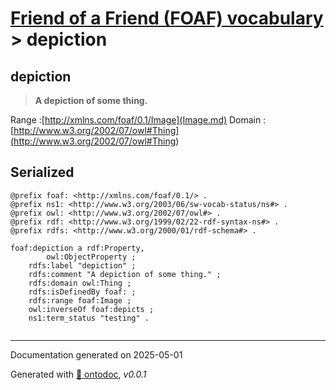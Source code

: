 # [Friend of a Friend (FOAF) vocabulary](../homepage.md) > depiction

## depiction

> **A depiction of some thing.**

Range :[http://xmlns.com/foaf/0.1/Image](Image.md)
Domain :[http://www.w3.org/2002/07/owl#Thing](<http://www.w3.org/2002/07/owl#Thing>)

## Serialized

```ttl
@prefix foaf: <http://xmlns.com/foaf/0.1/> .
@prefix ns1: <http://www.w3.org/2003/06/sw-vocab-status/ns#> .
@prefix owl: <http://www.w3.org/2002/07/owl#> .
@prefix rdf: <http://www.w3.org/1999/02/22-rdf-syntax-ns#> .
@prefix rdfs: <http://www.w3.org/2000/01/rdf-schema#> .

foaf:depiction a rdf:Property,
        owl:ObjectProperty ;
    rdfs:label "depiction" ;
    rdfs:comment "A depiction of some thing." ;
    rdfs:domain owl:Thing ;
    rdfs:isDefinedBy foaf: ;
    rdfs:range foaf:Image ;
    owl:inverseOf foaf:depicts ;
    ns1:term_status "testing" .


```

---

Documentation generated on 2025-05-01

Generated with [📑 ontodoc](https://github.com/StephaneBranly/ontodoc), *v0.0.1*